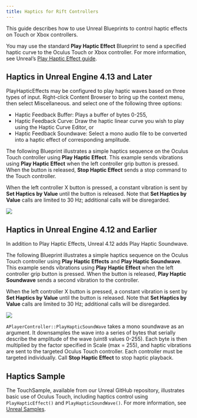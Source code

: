 ```yaml
---
title: Haptics for Rift Controllers
---
```


This guide describes how to use Unreal Blueprints to control haptic effects on Touch or Xbox controllers. 

You may use the standard **Play Haptic Effect** Blueprint to send a specified haptic curve to the Oculus Touch or Xbox controller. For more information, see Unreal’s [Play Haptic Effect guide](https://docs.unrealengine.com/latest/INT/BlueprintAPI/Game/Feedback/PlayHapticEffect/index.html).

## Haptics in Unreal Engine 4.13 and Later

PlayHapticEffects may be configured to play haptic waves based on three types of input. Right-click Content Browser to bring up the context menu, then select Miscellaneous. and select one of the following three options:

* Haptic Feedback Buffer: Plays a buffer of bytes 0-255,
* Haptic Feedback Curve: Draw the haptic linear curve you wish to play using the Haptic Curve Editor, or
* Haptic Feedback Soundwave: Select a mono audio file to be converted into a haptic effect of corresponding amplitude.


The following Blueprint illustrates a simple haptics sequence on the Oculus Touch controller using **Play Haptic Effect**. This example sends vibrations using **Play Haptic Effect** when the left controller grip button is pressed. When the button is released, **Stop Haptic Effect** sends a stop command to the Touch controller.

When the left controller X button is pressed, a constant vibration is sent by **Set Haptics by Value** until the button is released. Note that **Set Haptics by Value** calls are limited to 30 Hz; additional calls will be disregarded.

![](/images/documentationunreallatestconceptsunreal-haptics-0.png)

## Haptics in Unreal Engine 4.12 and Earlier

In addition to Play Haptic Effects, Unreal 4.12 adds Play Haptic Soundwave.

The following Blueprint illustrates a simple haptics sequence on the Oculus Touch controller using **Play Haptic Effects** and **Play Haptic Soundwave**. This example sends vibrations using **Play Haptic Effect** when the left controller grip button is pressed. When the button is released, **Play Haptic Soundwave** sends a second vibration to the controller.

When the left controller X button is pressed, a constant vibration is sent by **Set Haptics by Value** until the button is released. Note that **Set Haptics by Value** calls are limited to 30 Hz; additional calls will be disregarded.

![](/images/documentationunreallatestconceptsunreal-haptics-1.png)

`APlayerController::PlayHapticSoundWave` takes a mono soundwave as an argument. It downsamples the wave into a series of bytes that serially describe the amplitude of the wave (uint8 values 0-255). Each byte is then multiplied by the factor specified in Scale (max = 255), and haptic vibrations are sent to the targeted Oculus Touch controller. Each controller must be targeted individually. Call **Stop Haptic Effect** to stop haptic playback.

## Haptics Sample

The TouchSample, available from our Unreal GitHub repository, illustrates basic use of Oculus Touch, including haptics control using `PlayHapticEffect()` and `PlayHapticSoundWave()`. For more information, see [Unreal Samples](/documentation/unreal/latest/concepts/unreal-samples/).
